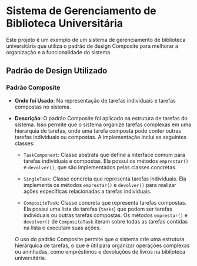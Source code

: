 # Sistema de Gerenciamento de Biblioteca Universitária

Este projeto é um exemplo de um sistema de gerenciamento de biblioteca universitária que utiliza o padrão de design Composite para melhorar a organização e a funcionalidade do sistema.

## Padrão de Design Utilizado

### Padrão Composite
- **Onde foi Usado**: Na representação de tarefas individuais e tarefas compostas no sistema.
- **Descrição**: O padrão Composite foi aplicado na estrutura de tarefas do sistema. Isso permite que o sistema organize tarefas complexas em uma hierarquia de tarefas, onde uma tarefa composta pode conter outras tarefas individuais ou compostas. A implementação inclui as seguintes classes:

    - `TaskComponent`: Classe abstrata que define a interface comum para tarefas individuais e compostas. Ela possui os métodos `emprestar()` e `devolver()`, que são implementados pelas classes concretas.

    - `SingleTask`: Classe concreta que representa tarefas individuais. Ela implementa os métodos `emprestar()` e `devolver()` para realizar ações específicas relacionadas a tarefas individuais.

    - `CompositeTask`: Classe concreta que representa tarefas compostas. Ela possui uma lista de tarefas (`tasks`) que podem ser tarefas individuais ou outras tarefas compostas. Os métodos `emprestar()` e `devolver()` de `CompositeTask` iteram sobre todas as tarefas contidas na lista e executam suas ações.

    O uso do padrão Composite permite que o sistema crie uma estrutura hierárquica de tarefas, o que é útil para organizar operações complexas ou aninhadas, como empréstimos e devoluções de livros na biblioteca universitária.

